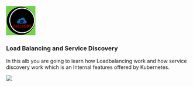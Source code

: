 <img src="images/c4logo.png">

### Load Balancing and Service Discovery
In this alb you are going to learn how Loadbalancing work and how service discovery work which is an Internal features offered by Kubernetes.

<img src="images/service-discovery.png">

